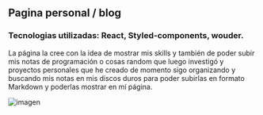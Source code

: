 ## Pagina personal / blog

### Tecnologias utilizadas: React, Styled-components, wouder.

La página la cree con la idea de mostrar mis skills y también de poder subir mis notas de programación o cosas random que luego investigó y proyectos personales que he creado  de momento sigo organizando y buscando mis notas en mis discos duros para poder subirlas en formato Markdown y poderlas mostrar en mí página. 

![imagen](https://user-images.githubusercontent.com/43524461/135177608-8d609f71-55ea-4b7f-b3e5-c35a5582d6d0.png)





